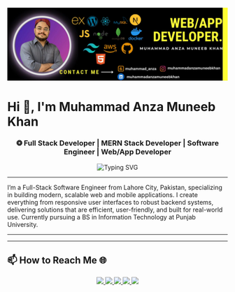 ![Design and Development](https://raw.githubusercontent.com/muhammadanzamuneebkhan/muhammadanzamuneebkhan/master/githubbanner.jpg)

# Hi 👋, I'm Muhammad Anza Muneeb Khan

<h3 align="center">
❂ Full Stack Developer | MERN Stack Developer | Software Engineer | Web/App Developer
</h3>

<p align="center">
  <img 
    src="https://readme-typing-svg.demolab.com?font=Fira+Code&size=22&pause=1000&color=16A34A&center=true&vCenter=true&width=800&lines=Building+scalable+and+user-friendly+web+and+mobile+applications;Full-Stack+Developer+at+InventorX;MERN+Stack+Developer;Building+Real-World+Projects;Software+Engineer" 
    alt="Typing SVG" 
  />
</p>

---

I’m a Full-Stack Software Engineer from Lahore City, Pakistan, specializing in building modern, scalable web and mobile applications. I create everything from responsive user interfaces to robust backend systems, delivering solutions that are efficient, user-friendly, and built for real-world use. Currently pursuing a BS in Information Technology at Punjab University.

---

---

## 📫 How to Reach Me 🌐

<p align="center">
  <a href="https://facebook.com/muhammadanzamuneebkhan">
    <img src="https://img.shields.io/badge/Facebook-%231877F2.svg?logo=Facebook&logoColor=white" />
  </a>
  <a href="https://instagram.com/muhammadanzamuneebkhan">
    <img src="https://img.shields.io/badge/Instagram-%23E4405F.svg?logo=Instagram&logoColor=white" />
  </a>
  <a href="https://linkedin.com/in/muhammadanzamuneebkhan">
    <img src="https://img.shields.io/badge/LinkedIn-%230077B5.svg?logo=linkedin&logoColor=white" />
  </a>
  <a href="https://x.com/manzamuneeb">
    <img src="https://img.shields.io/badge/X-black.svg?logo=X&logoColor=white" />
  </a>
  <a href="mailto:anzamuneebkhan13@gmail.com">
    <img src="https://img.shields.io/badge/Email-D14836?logo=gmail&logoColor=white" />
  </a>
</p>

